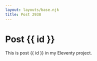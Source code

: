 ```yaml
---
layout: layouts/base.njk
title: Post 2938
---
```


# Post {{ id }}

This is post {{ id }} in my Eleventy project.
